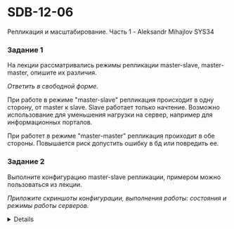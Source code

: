 # SDB-12-06
Репликация и масштабирование. Часть 1 - Aleksandr Mihajlov SYS34  
  
### Задание 1

На лекции рассматривались режимы репликации master-slave, master-master, опишите их различия.

*Ответить в свободной форме.*  
  
При работе в режиме "master-slave" репликация происходит в одну сторону, от master к slave.
Slave работает только начтение. Возможно использование для уменьшения нагрузки на сервер, например для информационных порталов.

При работет в режиме "master-master" репликация проиходит в обе стороны. Повышается риск допустить ошибку в бд или повредить ее.  
  
### Задание 2

Выполните конфигурацию master-slave репликации, примером можно пользоваться из лекции.

*Приложите скриншоты конфигурации, выполнения работы: состояния и режимы работы серверов.*  
  
<details>   

![alt text](https://github.com/AleksandrMihajlov/SDB-12-06/blob/main/2.png)
![alt text](https://github.com/AleksandrMihajlov/SDB-12-06/blob/main/2.1.png)
![alt text](https://github.com/AleksandrMihajlov/SDB-12-06/blob/main/2.2.png)
![alt text](https://github.com/AleksandrMihajlov/SDB-12-06/blob/main/2.3.png)
![alt text](https://github.com/AleksandrMihajlov/SDB-12-06/blob/main/2.4.png)
![alt text](https://github.com/AleksandrMihajlov/SDB-12-06/blob/main/2.5.png)
![alt text](https://github.com/AleksandrMihajlov/SDB-12-06/blob/main/2.6.png)
![alt text](https://github.com/AleksandrMihajlov/SDB-12-06/blob/main/2.7.png)  

</details>

